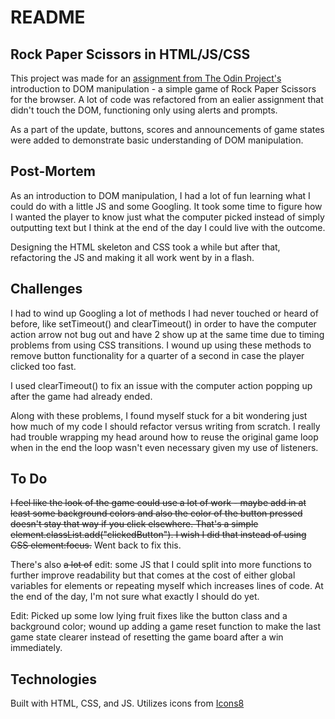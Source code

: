 # README

## Rock Paper Scissors in HTML/JS/CSS

This project was made for an [assignment from The Odin Project's](https://www.theodinproject.com/courses/web-development-101/lessons/rock-paper-scissors) introduction to DOM manipulation - a simple game of Rock Paper Scissors for the browser. A lot of code was refactored from an ealier assignment that didn't touch the DOM, functioning only using alerts and prompts. 

As a part of the update, buttons, scores and announcements of game states were added to demonstrate basic understanding of DOM manipulation.

## Post-Mortem
As an introduction to DOM manipulation, I had a lot of fun learning what I could do with a little JS and some Googling. It took some time to figure how I wanted the player to know just what the computer picked instead of simply outputting text but I think at the end of the day I could live with the outcome.

Designing the HTML skeleton and CSS took a while but after that, refactoring the JS and making it all work went by in a flash.

## Challenges
I had to wind up Googling a lot of methods I had never touched or heard of before, like setTimeout() and clearTimeout() in order to have the computer action arrow not bug out and have 2 show up at the same time due to timing problems from using CSS transitions. I wound up using these methods to remove button functionality for a quarter of a second in case the player clicked too fast. 

I used clearTimeout() to fix an issue with the computer action popping up after the game had already ended.

Along with these problems, I found myself stuck for a bit wondering just how much of my code I should refactor versus writing from scratch. I really had trouble wrapping my head around how to reuse the original game loop when in the end the loop wasn't even necessary given my use of listeners.

## To Do
~~I feel like the look of the game could use a lot of work - maybe add in at least some background colors and also the color of the button pressed doesn't stay that way if you click elsewhere. That's a simple element.classList.add("clickedButton"). I wish I did that instead of using CSS element:focus.~~ Went back to fix this.

There's also ~~a lot of~~ edit: some JS that I could split into more functions to further improve readability but that comes at the cost of either global variables for elements or repeating myself which increases lines of code. At the end of the day, I'm not sure what exactly I should do yet.

Edit: Picked up some low lying fruit fixes like the button class and a background color; wound up adding a game reset function to make the last game state clearer instead of resetting the game board after a win immediately.

## Technologies
Built with HTML, CSS, and JS. Utilizes icons from [Icons8](https://icons8.com)
